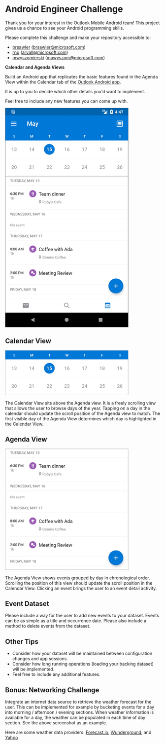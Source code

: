 # Android Engineer Challenge

Thank you for your interest in the Outlook Mobile Android team! This project gives us a chance to see your Android programming skills.

Please complete this challenge and make your repository accessible to:

- [brsawler](https://github.com/brsawler) (brsawler@microsoft.com)
- [rno](https://github.com/rno) (arvall@microsoft.com)
- [mwyszomierski](https://github.com/mwyszomierski) (mawyszom@microsoft.com)

**Calendar and Agenda Views**

Build an Android app that replicates the basic features found in the Agenda View within the Calendar tab of the [Outlook Android app](https://play.google.com/store/apps/details?id=com.microsoft.office.outlook).

It is up to you to decide which other details you'd want to implement.

Feel free to include any new features you can come up with.

![](android_calendar_tab.png)

## Calendar View

![](android_calendar_view.png)

The Calendar View sits above the Agenda view. It is a freely scrolling view that allows the user to browse days of the year. Tapping on a day in the calendar should update the scroll position of the Agenda view to match. The first visible day of the Agenda View determines which day is highlighted in the Calendar View.

## Agenda View

![](android_agenda_view.png)

The Agenda View shows events grouped by day in chronological order. Scrolling the position of this view should update the scroll position in the Calendar View. Clicking an event brings the user to an event detail activity.

## Event Dataset

Please include a way for the user to add new events to your dataset. Events can be as simple as a title and occurrence date. Please also include a method to delete events from the dataset.

## Other Tips

- Consider how your dataset will be maintained between configuration changes and app sessions.
- Consider how long running operations (loading your backing dataset) will be implemented.
- Feel free to include any additional features.

## Bonus: Networking Challenge

Integrate an internet data source to retrieve the weather forecast for the user. This can be implemented for example by bucketing events for a day into morning / afternoon / evening sections. When weather information is available for a day, the weather can be populated in each time of day section. See the above screenshot as an example.

Here are some weather data providers: [Forecast.io](https://developer.forecast.io/), [Wunderground](http://www.wunderground.com/weather/api/), and [Yahoo](https://developer.yahoo.com/weather/)